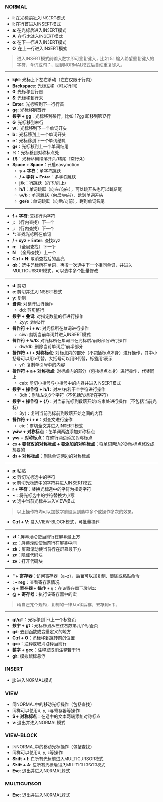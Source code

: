 ### NORMAL
- **i**: 在光标前进入INSERT模式
- **I**: 在行首进入INSERT模式
- **a**: 在光标后进入INSERT模式
- **A**: 在行末进入INSERT模式
- **o**: 在下一行进入INSERT模式
- **O**: 在上一行进入INSERT模式
> 进入INSERT模式前输入数字即可重复键入，比如 5a 输入希望重复键入的字符、单词或句子，回到NORMAL模式后自动重复键入。

---
- **kjhl**: 光标上下左右移动（左右仅限于行内）
- **Backspace**: 光标左移（可以行间）
- **0**: 光标移到行首
- **$**: 光标移到行末
- **Enter**: 光标移到下一行行首
- **gg**: 光标移到首行
- **数字 + gg**：光标移到某行，比如 17gg 即移到第17行
- **G**: 光标移到末行
- **w**：光标移到下一个单词开头
- **b**：光标移到上一个单词开头
- **e**：光标移到下一个单词结尾
- **ge**：光标移到上一个单词结尾
- **%**：光标移到对称标点处
- **{/}**：光标移到段落开头/结尾（空行处）
- **Space + Space**：开启easymotion
  - **s + 字符**：单字符跳跃
  - **/ + 字符 + Enter**：多字符跳跃
  - **j/k**：行跳跃（向下/向上）
  - **h/l**：单词跳跃（向左/向右），可以跳开头也可以跳结尾
  - **w/b**：单词跳跃（向后/向前），跳到单词开头
  - **ge/e**：单词跳跃（向后/向前），跳到单词结尾

---
- **f + 字符**: 查找行内字符
- **;**: （行内查找）下一个
- **,**: （行内查找）下一个
- **\***: 查找光标所在单词
- **/ + xyz + Enter**: 查找xyz
- **n**: （全局查找）下一个
- **N**: （全局查找）上一个
- **Ctrl + N**: 取消查找后的高亮
- **gb**：选中光标所在单词，再按一次选中下一个相同单词，并进入MULTICURSOR模式，可以选中多个批量修改

---
- **d**: 剪切
- **c**: 剪切并进入INSERT模式
- **y**: 复制
- **叠词**: 对整行进行操作
  - dd: 剪切整行
- **数字 + 叠词**: 对指定数量的行进行操作
  - 2yy: 复制2行
- **操作符 + i + w**: 对光标所在单词进行操作
  - ciw: 剪切当前单词并进入INSERT模式
- **操作符 + w/b**: 对光标所在单词且在光标后/前的部分进行操作
  - dw/db: 删除当前单词后/前半部分
- **操作符 + i + 对称标点**: 对标点内的部分（不包括标点本身）进行操作，其中小括号可以用b代替，大括号可以用B代替，标签用t表示
  - yi': 复制单引号中的内容
- **操作符 + a + 对称标点**: 对标点内的部分（包括标点本身）进行操作，代替同上
  - cab: 剪切小括号与小括号中的内容并进入INSERT模式
- **数字 + 操作符 + h/l**：对左/右若干个字符进行操作
  - 3dh：删除左边3个字符（不包括光标所在字符）
- **数字 + 操作符 + {/}**：对当前光标到段落开始/结束处进行操作（不包括当前光标）
  - 3y{：复制当前光标前到段落开始之间的内容
- **操作符 + i + e**：对全文进行操作
  - cie：剪切全文并进入INSERT模式
- **ysiw + 对称标点**：在单词两边添加对称标点
- **yss + 对称标点**：在整行两边添加对称标点
- **cs + 要修改的对称标点 + 要添加的对称标点**：将单词两边的对称标点修改成想要的
- **ds + 对称标点**：删除单词两边的对称标点

---
- **p**: 粘贴
- **x**: 剪切光标选中的字符
- **s**: 剪切光标选中的字符并进入INSERT模式
- **r + 字符**：替换光标选中的字符为指定字符
- **~**：将光标选中的字符替换大小写
- **v**: 选中当前光标并进入VIEW模式
> 以上操作符均可以加数字前缀达到选中多个或操作多次的效果。
- **Ctrl + V**: 进入VIEW-BLOCK模式，可批量操作

---
- **zt**：屏幕滚动使当前行在屏幕最上方
- **zz**：屏幕滚动使当前行在屏幕中间
- **zb**：屏幕滚动使当前行在屏幕最下方
- **zc**：隐藏代码块
- **zo**：打开代码块

---
- **" + 寄存器**：访问寄存器（a~z），后面可以加复制、删除或粘贴命令
- **: + reg**：查看寄存器情况
- **q + 寄存器 + 操作 + q**：在该寄存器下录制宏
- **@ + 寄存器**：执行该寄存器中的宏
> 给自己定个规矩，复制的一律从a往后存，宏存到q下。

---
- **gt/gT**：光标移到下/上一个标签页
- **数字 + gt**：光标移到从左往右数第几个标签页
- **gd**: 去到函数或变量定义的地方
- **Ctrl + O**：光标移到跳转前的位置
- **gcc**：注释或取消注释当前行
- **数字 + gcc**：注释或取消注释若干行
- **gh**: 模拟鼠标悬浮

### INSERT
- **jj**: 进入NORMAL模式

### VIEW
- 同NORMAL中的移动光标操作（包括查找）
- 同样可以使用d, y, c与寄存器等操作
- **S + 对称标点**：在选中的文本两端添加对称标点
- **v**: 退出并进入NORMAL模式

### VIEW-BLOCK
- 同NORMAL中的移动光标操作（包括查找）
- 同样可以使用d, y, c等操作
- **Shift + I**: 在所有光标前进入MULTICURSOR模式
- **Shift + A**: 在所有光标后进入MULTICURSOR模式
- **Esc**: 退出并进入NORMAL模式

### MULTICURSOR
- **Esc**: 退出并进入NORMAL模式